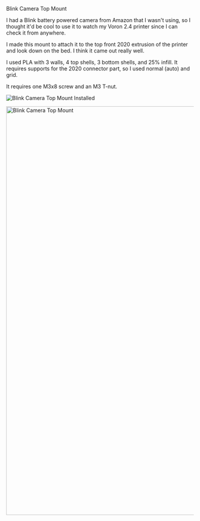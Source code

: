 Blink Camera Top Mount

I had a Blink battery powered camera from Amazon that I wasn't using, so I thought it'd be cool to use it to watch my Voron 2.4 printer since I can check it from anywhere.

I made this mount to attach it to the top front 2020 extrusion of the printer and look down on the bed. I think it came out really well.

I used PLA with 3 walls, 4 top shells, 3 bottom shells, and 25% infill. It requires supports for the 2020 connector part, so I used normal (auto) and grid.

It requires one M3x8 screw and an M3 T-nut.

![Blink Camera Top Mount Installed](https://github.com/user-attachments/assets/02a76ce7-847d-4063-8247-7e1d32fa31dd)

<img width="1097" alt="Blink Camera Top Mount" src="https://github.com/user-attachments/assets/6785f51a-d615-43ec-8707-a64566d78451">
